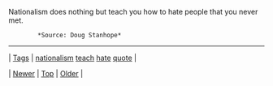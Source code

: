 <!--
title: Nationalism does nothing but teach you how to hate people that you never met.
date: 2020-06-28T15:27:00.334Z
tags: nationalism, teach, hate, quote
-->




Nationalism does nothing but teach you how to hate people that you never met.

            *Source: Doug Stanhope*

<!--BOTTOM-POST-NAVIGATION-->
---

| [Tags](tags.md) | [nationalism](tag-nationalism.md) [teach](tag-teach.md) [hate](tag-hate.md) [quote](tag-quote.md) |

| [Newer](89476813934.md) | [Top](index.md) | [Older](89532377252.md) |